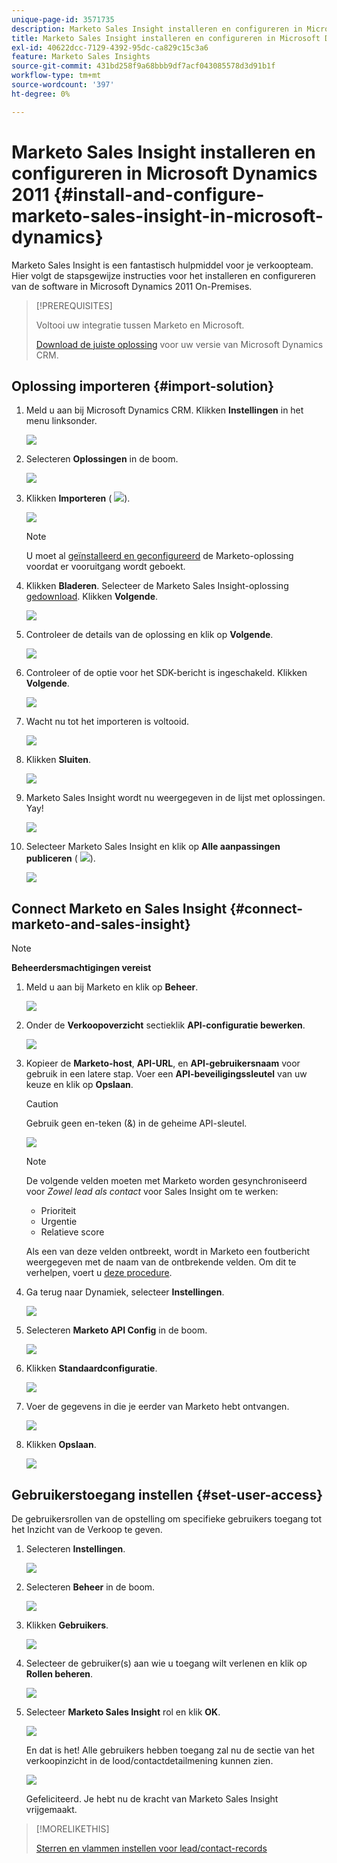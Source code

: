 ```yaml
---
unique-page-id: 3571735
description: Marketo Sales Insight installeren en configureren in Microsoft Dynamics 2011 - Marketo Docs - Productdocumentatie
title: Marketo Sales Insight installeren en configureren in Microsoft Dynamics 2011
exl-id: 40622dcc-7129-4392-95dc-ca829c15c3a6
feature: Marketo Sales Insights
source-git-commit: 431bd258f9a68bbb9df7acf043085578d3d91b1f
workflow-type: tm+mt
source-wordcount: '397'
ht-degree: 0%

---
```


# Marketo Sales Insight installeren en configureren in Microsoft Dynamics 2011 {#install-and-configure-marketo-sales-insight-in-microsoft-dynamics}

Marketo Sales Insight is een fantastisch hulpmiddel voor je verkoopteam. Hier volgt de stapsgewijze instructies voor het installeren en configureren van de software in Microsoft Dynamics 2011 On-Premises.

>[!PREREQUISITES]
>
>Voltooi uw integratie tussen Marketo en Microsoft.
>
>[Download de juiste oplossing](/help/marketo/product-docs/marketo-sales-insight/msi-for-microsoft-dynamics/installing/download-the-marketo-sales-insight-solution-for-microsoft-dynamics.md) voor uw versie van Microsoft Dynamics CRM.

## Oplossing importeren {#import-solution}

1. Meld u aan bij Microsoft Dynamics CRM. Klikken **Instellingen** in het menu linksonder.

   ![](assets/image2015-5-4-10-3a39-3a44.png)

1. Selecteren **Oplossingen** in de boom.

   ![](assets/image2015-5-4-10-3a41-3a56.png)

1. Klikken **Importeren** ( ![](assets/image2015-5-4-10-3a45-3a44.png)).

   ![](assets/image2015-5-4-10-3a42-3a38.png)

   >[!NOTE]
   >
   >U moet al [geïnstalleerd en geconfigureerd](/help/marketo/product-docs/marketo-sales-insight/msi-for-microsoft-dynamics/installing/install-and-configure-marketo-sales-insight-in-microsoft-dynamics-2011.md) de Marketo-oplossing voordat er vooruitgang wordt geboekt.

1. Klikken **Bladeren**. Selecteer de Marketo Sales Insight-oplossing [gedownload](/help/marketo/product-docs/marketo-sales-insight/msi-for-microsoft-dynamics/installing/download-the-marketo-sales-insight-solution-for-microsoft-dynamics.md). Klikken **Volgende**.

   ![](assets/image2015-5-4-10-3a55-3a15.png)

1. Controleer de details van de oplossing en klik op **Volgende**.

   ![](assets/image2015-5-4-10-3a57-3a31.png)

1. Controleer of de optie voor het SDK-bericht is ingeschakeld. Klikken **Volgende**.

   ![](assets/image2015-5-4-11-3a43-3a37.png)

1. Wacht nu tot het importeren is voltooid.

   ![](assets/image2015-5-4-11-3a0-3a58.png)

1. Klikken **Sluiten**.

   ![](assets/crmhand.png)

1. Marketo Sales Insight wordt nu weergegeven in de lijst met oplossingen. Yay!

   ![](assets/image2015-5-4-11-3a2-3a37.png)

1. Selecteer Marketo Sales Insight en klik op **Alle aanpassingen publiceren** ( ![](assets/image2015-5-4-11-3a7-3a8.png)).

   ![](assets/image2015-5-4-11-3a8-3a27.png)

## Connect Marketo en Sales Insight  {#connect-marketo-and-sales-insight}

>[!NOTE]
>
>**Beheerdersmachtigingen vereist**

1. Meld u aan bij Marketo en klik op **Beheer**.

   ![](assets/image2014-12-12-9-3a6-3a50.png)

1. Onder de **Verkoopoverzicht** sectieklik **API-configuratie bewerken**.

   ![](assets/image2014-12-12-9-3a7-3a0.png)

1. Kopieer de **Marketo-host**, **API-URL**, en **API-gebruikersnaam** voor gebruik in een latere stap. Voer een **API-beveiligingssleutel** van uw keuze en klik op **Opslaan**.

   >[!CAUTION]
   >
   >Gebruik geen en-teken (&amp;) in de geheime API-sleutel.

   ![](assets/image2015-5-4-11-3a16-3a3.png)

   >[!NOTE]
   >
   >De volgende velden moeten met Marketo worden gesynchroniseerd voor _Zowel lead als contact_ voor Sales Insight om te werken:
   >
   >* Prioriteit
   >* Urgentie
   >* Relatieve score
   >
   >Als een van deze velden ontbreekt, wordt in Marketo een foutbericht weergegeven met de naam van de ontbrekende velden. Om dit te verhelpen, voert u [deze procedure](/help/marketo/product-docs/marketo-sales-insight/msi-for-microsoft-dynamics/setting-up-and-using/required-fields-for-syncing-marketo-with-dynamics.md).

1. Ga terug naar Dynamiek, selecteer **Instellingen**.

   ![](assets/image2015-5-4-10-3a39-3a44.png)

1. Selecteren **Marketo API Config** in de boom.

   ![](assets/image2015-5-4-11-3a22-3a41.png)

1. Klikken **Standaardconfiguratie**.

   ![](assets/image2015-5-4-11-3a26-3a10.png)

1. Voer de gegevens in die je eerder van Marketo hebt ontvangen.

   ![](assets/image2015-5-4-11-3a27-3a16.png)

1. Klikken **Opslaan**.

   ![](assets/image2015-5-4-11-3a28-3a13.png)

## Gebruikerstoegang instellen {#set-user-access}

De gebruikersrollen van de opstelling om specifieke gebruikers toegang tot het Inzicht van de Verkoop te geven.

1. Selecteren **Instellingen**.

   ![](assets/image2015-5-4-11-3a30-3a54.png)

1. Selecteren **Beheer** in de boom.

   ![](assets/image2015-5-4-11-3a31-3a39.png)

1. Klikken **Gebruikers**.

   ![](assets/image2015-5-4-11-3a32-3a25.png)

1. Selecteer de gebruiker(s) aan wie u toegang wilt verlenen en klik op **Rollen beheren**.

   ![](assets/image2015-5-4-11-3a35-3a8.png)

1. Selecteer **Marketo Sales Insight** rol en klik **OK**.

   ![](assets/image2015-5-4-11-3a36-3a59.png)

   En dat is het! Alle gebruikers hebben toegang zal nu de sectie van het verkoopinzicht in de lood/contactdetailmening kunnen zien.

   ![](assets/image2015-5-4-11-3a39-3a23.png)

   Gefeliciteerd. Je hebt nu de kracht van Marketo Sales Insight vrijgemaakt.

>[!MORELIKETHIS]
>
>[Sterren en vlammen instellen voor lead/contact-records](/help/marketo/product-docs/marketo-sales-insight/msi-for-microsoft-dynamics/setting-up-and-using/setting-up-stars-and-flames-for-lead-contact-records.md)
